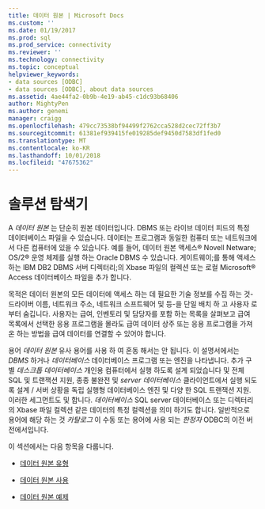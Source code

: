 ```yaml
---
title: 데이터 원본 | Microsoft Docs
ms.custom: ''
ms.date: 01/19/2017
ms.prod: sql
ms.prod_service: connectivity
ms.reviewer: ''
ms.technology: connectivity
ms.topic: conceptual
helpviewer_keywords:
- data sources [ODBC]
- data sources [ODBC], about data sources
ms.assetid: 4ae44fa2-0b9b-4e19-ab45-c1dc93b68406
author: MightyPen
ms.author: genemi
manager: craigg
ms.openlocfilehash: 479cc73538bf94499f2762cca528d2cec72ff3b7
ms.sourcegitcommit: 61381ef939415fe019285def9450d7583df1fed0
ms.translationtype: MT
ms.contentlocale: ko-KR
ms.lasthandoff: 10/01/2018
ms.locfileid: "47675362"
---
```

# <a name="data-sources"></a>솔루션 탐색기
A *데이터 원본* 는 단순히 원본 데이터입니다. DBMS 또는 라이브 데이터 피드의 특정 데이터베이스 파일을 수 있습니다. 데이터는 프로그램과 동일한 컴퓨터 또는 네트워크에서 다른 컴퓨터에 있을 수 있습니다. 예를 들어, 데이터 원본 액세스® Novell Netware; OS/2® 운영 체제를 실행 하는 Oracle DBMS 수 있습니다. 게이트웨이;를 통해 액세스 하는 IBM DB2 DBMS 서버 디렉터리;의 Xbase 파일의 컬렉션 또는 로컬 Microsoft® Access 데이터베이스 파일을 추가 합니다.  
  
 목적은 데이터 원본의 모든 데이터에 액세스 하는 데 필요한 기술 정보를 수집 하는 것-드라이버 이름, 네트워크 주소, 네트워크 소프트웨어 및 등-을 단일 배치 하 고 사용자 로부터 숨깁니다. 사용자는 급여, 인벤토리 및 담당자를 포함 하는 목록을 살펴보고 급여 목록에서 선택한 응용 프로그램을 몰라도 급여 데이터 상주 또는 응용 프로그램을 가져온 하는 방법을 급여 데이터를 연결할 수 있어야 합니다.  
  
 용어 *데이터 원본* 유사 용어를 사용 하 여 혼동 해서는 안 됩니다. 이 설명서에서는 *DBMS* 하거나 *데이터베이스* 데이터베이스 프로그램 또는 엔진을 나타냅니다. 추가 구별 *데스크톱 데이터베이스* 개인용 컴퓨터에서 실행 하도록 설계 되었습니다 및 전체 SQL 및 트랜잭션 지원, 종종 불완전 및 *server 데이터베이스* 클라이언트에서 실행 되도록 설계 / 서버 상황을 독립 실행형 데이터베이스 엔진 및 다양 한 SQL 트랜잭션 지원. 이러한 세그먼트도 및 합니다. *데이터베이스* SQL server 데이터베이스 또는 디렉터리의 Xbase 파일 컬렉션 같은 데이터의 특정 컬렉션을 의미 하기도 합니다. 일반적으로 용어에 해당 하는 것 *카탈로그* 이 수동 또는 용어에 사용 되는 *한정자* ODBC의 이전 버전에서입니다.  
  
 이 섹션에서는 다음 항목을 다룹니다.  
  
-   [데이터 원본 유형](../../odbc/reference/types-of-data-sources.md)  
  
-   [데이터 원본 사용](../../odbc/reference/using-data-sources.md)  
  
-   [데이터 원본 예제](../../odbc/reference/data-source-example.md)
